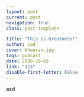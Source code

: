 ```yaml
---
layout: post
current: post
navigation: True
class: post-template

title: "This is Greatness!"
author: sad
cover: kheeran.jpg
tags: podcast
date: 2020-10-03
link: "123"
disable-first-letter: False
---
```

<p>asd</p>